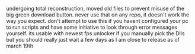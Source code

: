 undergoing total reconstruction, moved old files to prevent misuse of the big green download button. never use that on any repo, it doesn't work the way you expect. don't attempt to use this if you havent configured your pc to run scripts and have some initiative to look through error messages yourself. its usable with newest fps unlocker if you manually pick the Dlls but you should really just wait a few days as I am close to release as of march 19th
